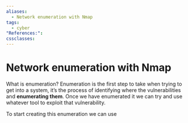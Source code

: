 ```yaml
---
aliases:
  - Network enumeration with Nmap
tags:
  - cyber
"References:": 
cssclasses:
---
```

# Network enumeration with Nmap
What is enumeration? Enumeration is the first step to take when trying to get into a system, it’s the process of identifying where the vulnerabilities and **enumerating them**. 
Once we have enumerated it we can try and use whatever tool to exploit that vulnerability. 

To start creating this enumeration we can use 

